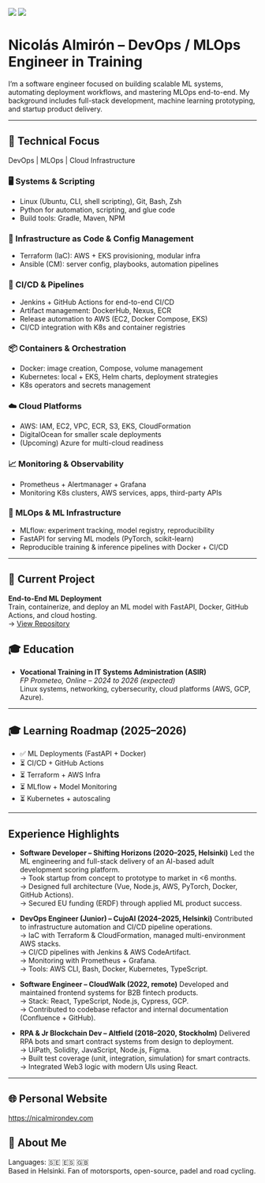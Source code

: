 [<img src="https://img.shields.io/badge/linkedin-%230077B5.svg?&style=for-the-badge&logo=linkedin&logoColor=white" />](https://www.linkedin.com/in/nicolas-a-a44196193/)
[<img src="https://img.shields.io/badge/Twitter-1DA1F2?style=for-the-badge&logo=twitter&logoColor=white" />](https://twitter.com/almironico)

# Nicolás Almirón – DevOps / MLOps Engineer in Training

I’m a software engineer focused on building scalable ML systems, automating deployment workflows, and mastering MLOps end-to-end. My background includes full-stack development, machine learning prototyping, and startup product delivery.

---

## 🔧 Technical Focus

DevOps | MLOps | Cloud Infrastructure

### 🖥 Systems & Scripting
- Linux (Ubuntu, CLI, shell scripting), Git, Bash, Zsh
- Python for automation, scripting, and glue code
- Build tools: Gradle, Maven, NPM

### 🧱 Infrastructure as Code & Config Management
- Terraform (IaC): AWS + EKS provisioning, modular infra
- Ansible (CM): server config, playbooks, automation pipelines

### 🚀 CI/CD & Pipelines
- Jenkins + GitHub Actions for end-to-end CI/CD
- Artifact management: DockerHub, Nexus, ECR
- Release automation to AWS (EC2, Docker Compose, EKS)
- CI/CD integration with K8s and container registries

### 📦 Containers & Orchestration
- Docker: image creation, Compose, volume management
- Kubernetes: local + EKS, Helm charts, deployment strategies
- K8s operators and secrets management

### ☁️ Cloud Platforms
- AWS: IAM, EC2, VPC, ECR, S3, EKS, CloudFormation
- DigitalOcean for smaller scale deployments
- (Upcoming) Azure for multi-cloud readiness

### 📈 Monitoring & Observability
- Prometheus + Alertmanager + Grafana
- Monitoring K8s clusters, AWS services, apps, third-party APIs

### 🤖 MLOps & ML Infrastructure
- MLflow: experiment tracking, model registry, reproducibility
- FastAPI for serving ML models (PyTorch, scikit-learn)
- Reproducible training & inference pipelines with Docker + CI/CD

---

## 🧪 Current Project

**End-to-End ML Deployment**  
Train, containerize, and deploy an ML model with FastAPI, Docker, GitHub Actions, and cloud hosting.  
→  [View Repository](#soon)

## 🎓 Education

- **Vocational Training in IT Systems Administration (ASIR)**  
  *FP Prometeo, Online – 2024 to 2026 (expected)*  
  Linux systems, networking, cybersecurity, cloud platforms (AWS, GCP, Azure).

---



## 🎓 Learning Roadmap (2025–2026)

- ✅ ML Deployments (FastAPI + Docker)
- ⏳ CI/CD + GitHub Actions
- ⏳ Terraform + AWS Infra
- ⏳ MLflow + Model Monitoring
- ⏳ Kubernetes + autoscaling

---

## Experience Highlights

- **Software Developer – Shifting Horizons (2020–2025, Helsinki)**
  Led the ML engineering and full-stack delivery of an AI-based adult development scoring platform.  
  → Took startup from concept to prototype to market in <6 months.  
  → Designed full architecture (Vue, Node.js, AWS, PyTorch, Docker, GitHub Actions).  
  → Secured EU funding (ERDF) through applied ML product success.

- **DevOps Engineer (Junior) – CujoAI (2024–2025, Helsinki)**
  Contributed to infrastructure automation and CI/CD pipeline operations.  
  → IaC with Terraform & CloudFormation, managed multi-environment AWS stacks.  
  → CI/CD pipelines with Jenkins & AWS CodeArtifact.  
  → Monitoring with Prometheus + Grafana.  
  → Tools: AWS CLI, Bash, Docker, Kubernetes, TypeScript.
  
- **Software Engineer – CloudWalk (2022, remote)**
  Developed and maintained frontend systems for B2B fintech products.  
  → Stack: React, TypeScript, Node.js, Cypress, GCP.  
  → Contributed to codebase refactor and internal documentation (Confluence + GitHub).

- **RPA & Jr Blockchain Dev – Altfield (2018–2020, Stockholm)**
  Delivered RPA bots and smart contract systems from design to deployment.  
  → UiPath, Solidity, JavaScript, Node.js, Figma.  
  → Built test coverage (unit, integration, simulation) for smart contracts.  
  → Integrated Web3 logic with modern UIs using React.


---

## 🌐 Personal Website

https://nicalmirondev.com



## 🧍 About Me

Languages: 🇸🇪 🇪🇸 🇬🇧  
Based in Helsinki. Fan of motorsports, open-source, padel and road cycling.

